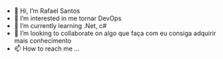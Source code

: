 - 👋 Hi, I’m Rafael Santos
- 👀 I’m interested in me tornar DevOps
- 🌱 I’m currently learning .Net, c#
- 💞️ I’m looking to collaborate on algo que faça com eu consiga adquirir mais conhecimento
- 📫 How to reach me ...

<!---
Pit-Bull22/Pit-Bull22 is a ✨ special ✨ repository because its `README.md` (this file) appears on your GitHub profile.
You can click the Preview link to take a look at your changes.
--->
